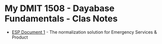 # My DMIT 1508 - Dayabase Fundamentals - Clas Notes

- [ESP Document 1](ESP-1.md) - The normalization solution for Emergency Services & Product